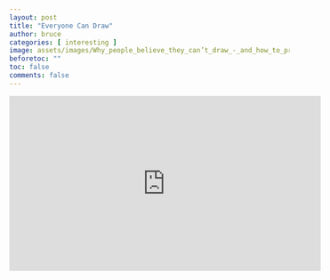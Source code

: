 ```yaml
---
layout: post
title: "Everyone Can Draw"
author: bruce
categories: [ interesting ]
image: assets/images/Why_people_believe_they_can’t_draw_-_and_how_to_prove_they_can___Graham_Shaw___TEDxHull_-_YouTube.png
beforetoc: ""
toc: false
comments: false
---
```

<iframe width="560" height="315" src="https://www.youtube.com/embed/7TXEZ4tP06c" title="YouTube video player" frameborder="0" allow="accelerometer; autoplay; clipboard-write; encrypted-media; gyroscope; picture-in-picture" allowfullscreen></iframe>